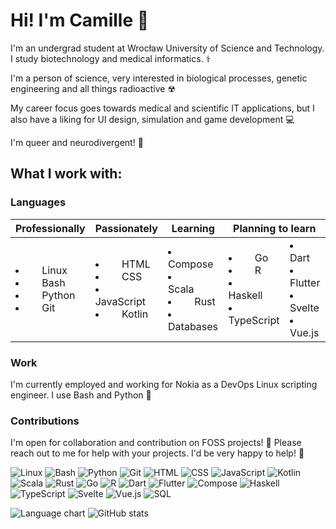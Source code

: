 # Hi! I'm Camille 🦊
I'm an undergrad student at Wrocław University of Science and Technology. I study biotechnology and medical informatics. ⚕

I'm a person of science, very interested in biological processes, genetic engineering and all things radioactive ☢

My career focus goes towards medical and scientific IT applications, but I also have a liking for UI design, simulation and game development 💻

I'm queer and neurodivergent! 🌈

## What I work with:

### Languages
<table>
  <thead>
    <tr>
      <th>Professionally</th>
      <th>Passionately</th>
      <th>Learning</th>
      <th colspan=2>Planning to learn</th>
    </tr>
  </thead>
  <tbody>
    <tr>
      <td>
        <li><img src="https://cdn.jsdelivr.net/gh/devicons/devicon/icons/linux/linux-original.svg" style="width: 1em;" /> Linux</li>
        <li><img src="https://cdn.jsdelivr.net/gh/devicons/devicon/icons/bash/bash-original.svg" style="width: 1em;" /> Bash</li>
        <li><img src="https://cdn.jsdelivr.net/gh/devicons/devicon/icons/python/python-original.svg" style="width: 1em;" /> Python</li>
        <li><img src="https://cdn.jsdelivr.net/gh/devicons/devicon/icons/git/git-original.svg" style="width: 1em;" /> Git</li>
      </td>
      <td>
        <li><img src="https://cdn.jsdelivr.net/gh/devicons/devicon/icons/html5/html5-original.svg" style="width: 1em;" /> HTML</li>
        <li><img src="https://cdn.jsdelivr.net/gh/devicons/devicon/icons/css3/css3-original.svg" style="width: 1em;" /> CSS</li>
        <li><img src="https://cdn.jsdelivr.net/gh/devicons/devicon/icons/javascript/javascript-original.svg" style="width: 1em;" /> JavaScript</li>
        <li><img src="https://cdn.jsdelivr.net/gh/devicons/devicon/icons/kotlin/kotlin-original.svg" style="width: 1em;" /> Kotlin</li>
      </td>
      <td>
        <li><img src="https://cdn.jsdelivr.net/gh/devicons/devicon/icons/webpack/webpack-original.svg" style="width: 1em;" /> Compose</li>
        <li><img src="https://cdn.jsdelivr.net/gh/devicons/devicon/icons/scala/scala-original.svg" style="width: 1em;" /> Scala</li>
        <li><img src="https://cdn.jsdelivr.net/gh/devicons/devicon/icons/rust/rust-plain.svg" style="width: 1em;" /> Rust</li>
        <li><img src="https://cdn.jsdelivr.net/gh/devicons/devicon/icons/postgresql/postgresql-original.svg" style="width: 1em;" /> Databases</li>
      </td>
      <td>
        <li><img src="https://cdn.jsdelivr.net/gh/devicons/devicon/icons/go/go-original.svg" style="width: 1em;" /> Go</li>
        <li><img src="https://cdn.jsdelivr.net/gh/devicons/devicon/icons/r/r-original.svg" style="width: 1em;" /> R</li>
        <li><img src="https://cdn.jsdelivr.net/gh/devicons/devicon/icons/haskell/haskell-original.svg" style="width: 1em;" /> Haskell</li>
        <li><img src="https://cdn.jsdelivr.net/gh/devicons/devicon/icons/typescript/typescript-original.svg" style="width: 1em;" /> TypeScript</li>
      </td>
      <td>
        <li><img src="https://cdn.jsdelivr.net/gh/devicons/devicon/icons/dart/dart-original.svg" style="width: 1em;" /> Dart</li>
        <li><img src="https://cdn.jsdelivr.net/gh/devicons/devicon/icons/flutter/flutter-original.svg" style="width: 1em;" /> Flutter</li>
        <li><img src="https://cdn.jsdelivr.net/gh/devicons/devicon/icons/svelte/svelte-original.svg" style="width: 1em;" /> Svelte</li>
        <li><img src="https://cdn.jsdelivr.net/gh/devicons/devicon/icons/vuejs/vuejs-original.svg" style="width: 1em;" /> Vue.js</li>
      </td>
    </tr>
  </tbody>
</table>

### Work
I'm currently employed and working for Nokia as a DevOps Linux scripting engineer. I use Bash and Python 🐍

### Contributions
I'm open for collaboration and contribution on FOSS projects! 🌱 Please reach out to me for help with your projects. I'd be very happy to help! 💖

<p>
  <img alt="Linux" src="https://img.shields.io/badge/-Linux-fa6edb?style=flat-square&logo=linux&logoColor=white" />
  <img alt="Bash" src="https://img.shields.io/badge/-Bash-ea79eb?style=flat-square&logo=gnubash&logoColor=white" />
  <img alt="Python" src="https://img.shields.io/badge/-Python-d783f8?style=flat-square&logo=python&logoColor=white" />
  <img alt="Git" src="https://img.shields.io/badge/-Git-c28dff?style=flat-square&logo=git&logoColor=white" />
  <img alt="HTML" src="https://img.shields.io/badge/-HTML-ab96ff?style=flat-square&logo=html5&logoColor=white" />
  <img alt="CSS" src="https://img.shields.io/badge/-CSS-919eff?style=flat-square&logo=css3&logoColor=white" />
  <img alt="JavaScript" src="https://img.shields.io/badge/-JavaScript-73a6ff?style=flat-square&logo=javascript&logoColor=white" />
  <img alt="Kotlin" src="https://img.shields.io/badge/-Kotlin-51acff?style=flat-square&logo=kotlin&logoColor=white" />
  <img alt="Scala" src="https://img.shields.io/badge/-Scala-19b2ff?style=flat-square&logo=scala&logoColor=white" />
  <img alt="Rust" src="https://img.shields.io/badge/-Rust-00b6ff?style=flat-square&logo=rust&logoColor=white" />
  <img alt="Go" src="https://img.shields.io/badge/-Go-00bbff?style=flat-square&logo=go&logoColor=white" />
  <img alt="R" src="https://img.shields.io/badge/-R-00beff?style=flat-square&logo=r&logoColor=white" />
  <img alt="Dart" src="https://img.shields.io/badge/-Dart-00c1f7?style=flat-square&logo=dart&logoColor=white" />
  <img alt="Flutter" src="https://img.shields.io/badge/-Flutter-00c3ec?style=flat-square&logo=flutter&logoColor=white" />
  <img alt="Compose" src="https://img.shields.io/badge/-Compose-00c5e1?style=flat-square&logo=jetpackcompose&logoColor=white" />
  <img alt="Haskell" src="https://img.shields.io/badge/-Haskell-00c6d6?style=flat-square&logo=haskell&logoColor=white" />
  <img alt="TypeScript" src="https://img.shields.io/badge/-TypeScript-00c7cb?style=flat-square&logo=typescript&logoColor=white" />
  <img alt="Svelte" src="https://img.shields.io/badge/-Svelte-28c7c0?style=flat-square&logo=svelte&logoColor=white" />
  <img alt="Vue.js" src="https://img.shields.io/badge/-Vue.js-48c7b6?style=flat-square&logo=vue.js&logoColor=white" />
  <img alt="SQL" src="https://img.shields.io/badge/-SQL-5ec7ad?style=flat-square&logo=postgresql&logoColor=white" />
</p>

![Language chart](https://github-readme-stats.vercel.app/api/top-langs/?username=xhoneybear&layout=compact)
![GitHub stats](https://github-readme-stats.vercel.app/api?username=xhoneybear&show_icons=true&count_private=true)   

<!--
**xhoneybear/xhoneybear** is a ✨ _special_ ✨ repository because its `README.md` (this file) appears on your GitHub profile.

Here are some ideas to get you started:

<li>🔭 I’m currently working on ...
<li>🌱 I’m currently learning ...
<li>👯 I’m looking to collaborate on ...
<li>🤔 I’m looking for help with ...
<li>💬 Ask me about ...
<li>📫 How to reach me: ...
<li>😄 Pronouns: ...
<li>⚡ Fun fact: ...
-->
